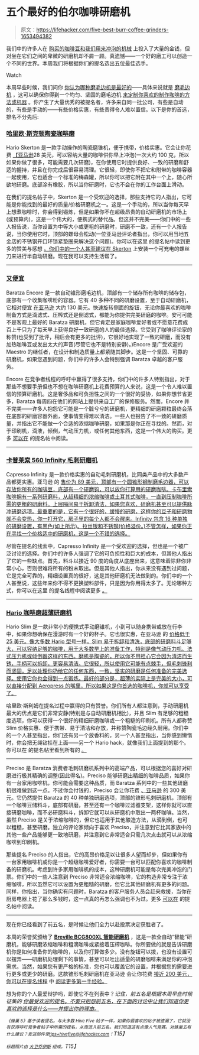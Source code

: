 # 五个最好的伯尔咖啡研磨机

> 原文：<https://lifehacker.com/five-best-burr-coffee-grinders-1653494382>

我们中的许多人在 [购买的咖啡豆](https://lifehacker.com/where-can-i-buy-better-coffee-beans-1524434140)[和我们用来冲泡的机械](http://lifehacker.com/the-best-at-home-coffee-making-gear-1564012367) 上投入了大量的金钱，但对坐在它们之间的卑微的研磨机却不屑一顾。真遗憾——一个好的磨工可以创造一个不同的世界。本周我们将根据你们的提名选出五位最佳选手。

Watch

本周早些时候，我们问你 [你认为哪种磨毛边机是最好的](https://lifehacker.com/whats-the-best-burr-coffee-grinder-1652509158)——具体来说就是 [磨毛边机](http://en.wikipedia.org/wiki/Burr_mill) ，这可以确保你得到一个均匀、坚固的磨毛边机 [来定制你喜欢的制作咖啡的方法或机器](http://lifehacker.com/this-is-what-your-coffee-grind-should-look-like-based-1441213302) 。你产生了大量优秀的被提名者，许多来自同一批公司，有些是自动的，有些是手动的——有些价格实惠，有些贵得令人难以置信。以下是你的首选，排名不分先后:

### [哈里欧·斯克顿陶瓷咖啡磨](http://www.amazon.com/Hario-Ceramic-Skerton-Storage-Capacity/dp/B001802PIQ?asc_campaign=InlineText&asc_refurl=https://lifehacker.com/five-best-burr-coffee-grinders-1653494382&asc_source=&tag=kinjalifehackerlink-20)

Hario Skerton 是一款手动操作的陶瓷磨锥机，便于携带，价格实惠。它会让你花费 [【亚马逊](http://www.amazon.com/Hario-Ceramic-Skerton-Storage-Capacity/dp/B001802PIQ?asc_campaign=InlineText&asc_refurl=https://lifehacker.com/five-best-burr-coffee-grinders-1653494382&asc_source=&tag=kinjalifehackerlink-20)28 美元，可以容纳大量的咖啡供你早上冲泡(一次大约 100 克，所以如果你做了很多，可能需要几次研磨)，在你使用它时提供良好、一致的研磨和舒适的握持，并且在你完成后很容易清理。它很轻，即使你不把它和附带的咖啡容器一起使用，它也适合一个标准的梅森罐，所以你可以把它附在其中一个上，随心所欲地研磨。底部涂有橡胶，所以当你研磨时，它也不会在你的工作台面上滑动。

在我们的提名帖子中，Skerton 是一个受欢迎的选择，那些支持它的人指出，它可能是你能找到的最好的质量/价格研磨机之一。这是一个手动的，所以当你每天早上想煮咖啡时，你会得到锻炼，但是如果你不在超级昂贵的自动研磨机的市场上(或预算内)，这是一个伟大的，便携式的替代品。但这并不完美——你们中的一些人报告说，当你设置为中等大小或更粗的研磨时，研磨不一致，还有一个人报告说，当你使用它时，顶部的螺母会松动(一位亚马逊评论者指出，你可以用当地五金店的不锈钢开口环锁紧垫圈来解决这个问题)。你可以在这里 的提名帖中读到更多的赞美与感想 [。你们中的一个人甚至建议在 Skerton](http://lifehacker.com/vote-hario-skerton-why-very-good-price-quality-ratio-1652716527) 上安装一个可充电的螺丝刀来进行半自动研磨。现在我可以支持生活帮了。

* * *

### [又便宜](https://www.baratza.com/conical-burr-grinders/encore-grinder/)

Baratza Encore 是一款自动锥形磨毛边机，顶部有一个储存所有咖啡的储存包，底部有一个收集咖啡粉的容器。它有 40 多种不同的研磨设置，至于自动研磨机，它相对便宜 [在亚马逊](http://www.amazon.com/Baratza-Encore-Conical-Coffee-Grinder/dp/B007F183LK?asc_campaign=InlineText&asc_refurl=https://lifehacker.com/five-best-burr-coffee-grinders-1653494382&asc_source=&tag=kinjalifehackerlink-20) 大约 130 美元。快速旋转侧面的旋钮，无论你最喜欢的咖啡制备方式是滴滤式、压榨式还是倒滤式，都能为你提供完美研磨的咖啡。安可可能不是客观上最好的 Baratza 研磨机，但它肯定是家庭咖啡爱好者或不愿意花费成百上千只为了每天早上获得良好一致研磨的人的最佳选择。它受到了咖啡评论家的称赞(也受到了批评，稍后会有更多的批评)，它很好地实现了一致的研磨，而没有加热咖啡豆或发出太大的声音(尽管它也不是特别安静)。)Encore 是广受欢迎的 Maestro 的继任者，在设计和制造质量上都紧随其脚步。这是一个坚固、可靠的研磨机，如果您遇到问题，你们中的许多人会特别强调 Baratza 卓越的客户服务。

Encore 在竞争者线程的呼吁中赢得了很多支持，你们中的许多人特别指出，对于那些不想要手册但也不想在咖啡研磨机上花费预算的人来说，这是一个令人难以置信的预算研磨机。这是奢侈品和可负担性之间的一个很好的妥协，如果你想节省更多，Baratza 每周四在他们的网站上提供来自工厂的保修服务。然而，Encore 并不完美——许多人抱怨它可能是一个脏兮兮的研磨机，更精细的研磨颗粒最终会落在底部的研磨容器外面，使事情变得难以清洁。一些人也报告了不一致的研磨质量，并指出它不能做一个合适的浓缩咖啡研磨，如果那是你正在寻找的。然而，对于印刷机，滴液，倾倒，气动压力机，或任何其他东西，这是一个伟大的购买。更多 [可以在](http://lifehacker.com/vote-baratza-encore-why-a-few-people-have-nominated-t-1652712595) 的提名帖中阅读。

* * *

### [卡普莱索 560 Infinity 毛刺研磨机](https://www.capresso.com/coffee-grinders-burr-infinity.shtml)

Capresso Infinity 是一款价格实惠的自动毛刺研磨机，比同类产品中的大多数产品都更实惠。亚马逊 的 [售价为 89 美元，顶部有一个圆锥形钢制磨毛边器，可以存放你所有的咖啡豆，底部有一个研磨钩，可以放你打算用的研磨咖啡。卡布里索咖啡拥有一系列研磨料，从超精细的浓缩咖啡或土耳其式咖啡，一直到压制咖啡所需的更粗的研磨料。上层隔间易于拆卸清洁，如果您喜欢，研磨机甚至可以提供脉冲研磨选项。最重要的是，它有一个很好的，缓慢的研磨，这样你的豆子和研磨物就不会变热，你一打开它，房子里的每个人都不会醒来。Infinity 包含 16 种单独的研磨设置，有黑色(如上所示)、拉丝银和不锈钢(价格溢价。)不管怎样，如果你正在寻找一个价格适中的研磨机，这是一个不错的选择。](http://www.amazon.com/Capresso-560-01-Infinity-Grinder-Black/dp/B0000AR7SY?asc_campaign=InlineText&asc_refurl=https://lifehacker.com/five-best-burr-coffee-grinders-1653494382&asc_source=&tag=kinjalifehackerlink-20)

尽管在提名的线索中，Capresso Infinity 是一个受欢迎的选择，但也是一个被广泛讨论的选择。你们中的许多人强调了它的可负担性和巨大的成本，但其他人指出了它的一些缺点。首先，料斗以接近 90 度的角度从底座出来，这意味着除非你非常小心，否则很难将所有的粉末取出。但是其他人指出，你从来没有遇到过问题，它是完全可靠的，精细设置真的很好，这是其他研磨机无法做到的。你们中的一个人甚至说，这些年来你不得不更换塑料部件，只是因为你用得太多了。无论哪种方式，你可以在这里 的提名线程中阅读更多 [。](http://lifehacker.com/i-use-the-capresso-560-burr-grinder-which-has-been-fant-1652721862)

* * *

### [Hario 咖啡磨超薄研磨机](http://www.amazon.com/Hario-Coffee-Mill-Slim-Grinder/dp/B001804CLY?asc_campaign=InlineText&asc_refurl=https://lifehacker.com/five-best-burr-coffee-grinders-1653494382&asc_source=&tag=kinjalifehackerlink-20)

Hario Slim 是一款非常小的便携式手动磨锥机，小到可以随身携带或放在行李中，如果你想确保在漫游时有一个好的杯子。它也很实惠，在亚马逊 的 [价格低于 25 美元。像大多数 Hario 型号一样，Slim 易于拆卸和清洗，底部的研磨料斗足够大，可以容纳足够的咖啡，用于大多数早上的准备工作，特别是像气动压力机、法式压力机或倾倒器这样的东西。磨机是陶瓷的，所以你不用担心它会因为清洁而生锈，手柄可以拆卸，更容易清洁。它很轻，所以使用它可能有点棘手，但毛刺锋利而坚固，足以处理你扔给它的任何东西，一致，坚实的研磨是任何准备的完美选择。使用它你也会得到一点锻炼。最好的部分是，超薄的实际上是完美的大小，可以直接分配到 Aeropress 的嘴里，所以如果这是你首选的咖啡机，你就可以享受了。](http://www.amazon.com/Hario-Coffee-Mill-Slim-Grinder/dp/B001804CLY?asc_campaign=InlineText&asc_refurl=https://lifehacker.com/five-best-burr-coffee-grinders-1653494382&asc_source=&tag=kinjalifehackerlink-20)

哈里欧·斯利姆在提名过程中赢得的只有赞誉。你们所有人都注意到，手动研磨机最大的优点是它们非常安静(特别是与自动研磨机相比)，并且 Slim 有足够的粗糙度选项，你可以获得一个很好的精细研磨咖啡或一个粗糙的印刷机。所有人都称赞 Slim 价格实惠、便于携带、易于清洁和存放，并称赞陶瓷毛边经久耐用。你们中的一个人甚至指出，你们还有另一个放香料的，另一个人甚至指出，当你感到懒惰时，你会把无绳钻挂在上面——另一个 Hario hack，就像我们上面提到的那个。你可以在 的提名帖里看到所有的 [。](http://lifehacker.com/vote-hario-coffee-mill-slim-why-inexpensive-good-qua-1652700542)

* * *

Preciso 是 Baratza 消费者毛刺研磨机系列中的高端产品，可以根据您的喜好对研磨进行极其精确的调整(因此得名)。Preciso 能够研磨出精细的咖啡品质，如果你有一台家用咖啡机，你可能会需要这种品质，而 Baratza 系列中的一些其他研磨机很难做到这一点。不过你会付钱的，Preciso 会让你花费 [、亚马逊](https://www.amazon.com/dp/B003JFCRN6?asc_campaign=InlineText&asc_refurl=https://lifehacker.com/five-best-burr-coffee-grinders-1653494382&asc_source=&linkCode=ogi&psc=1&smid=AIIPVFX3AG363&tag=kinjalifehackerlink-20&th=1) 的 300 美元。它仍然提供 Baratza 的 40 种单独研磨选项，顶部的锥形毛刺研磨机，顶部有一个咖啡豆储料斗，底部有研磨，甚至还有一个咖啡过滤器支架，这样你就可以直接研磨咖啡，而不必研磨料斗，拆卸它就可以从研磨机中取出一两杯咖啡。当然，虽然 Preciso 是关于浓缩咖啡的，但它也适用于其他酿造方法，从滴到倒，也可以粗糙，甚至研磨。独立的评论家倾向于喜欢 Preciso，并注意到它比其家族中的其他一些产品能够更一致地研磨，并注意到它非常适合只需几次点击就可以从浓缩咖啡到印刷机。

那些提名 Preciso 的人指出，它的高昂价格足以让很多人望而却步，但如果你有一台家用咖啡机或你是一个超级咖啡爱好者，你需要一台可以匹配你喜欢的咖啡制备的研磨机。考虑到许多家用咖啡机的成本，这种研磨机可能是每次完美冲泡的门票。你们中的一些人注意到 Preciso 非常适合浓缩咖啡，它的构造非常专注于浓缩咖啡，所以虽然它可以设置为更粗糙的研磨，但它比其他研磨机有更多的问题。同样，你指出，当你确实有问题时，Baratza 的客户服务人员会赶来救援，当你在厨房电器上花了那么多钱时，这一点真的再怎么强调也不为过。更多 [可以在](http://lifehacker.com/vote-baratza-preciso-why-truth-be-told-any-grinder-i-1652698608) 的提名帖中阅读。

* * *

现在你已经看到了前五名，是时候让他们全力以赴投票决定获胜者了。

本周的荣誉奖颁给了 [**Breville BCG800XL 智能研磨机**](http://www.brevilleusa.com/the-smart-grinder.html) ，这是一款全自动“智能”研磨机，能够研磨浓缩咖啡和粗滴咖啡或紧接着压榨咖啡。你所要做的就是告诉研磨机你是如何准备你的咖啡的，以及你打算做多少。没有旋钮可以拨，也没有设置可以摆弄——研磨机处理剩下的事情，甚至可以吐出适量的研磨咖啡来满足你的冲泡需求。当然，如果您有更严格的标准，您也可以覆盖它的设置，并根据您的需要进行更多或更少的研磨。这款锥形毛刺研磨机在亚马逊 会让你花费 [接近 200 美元，你可以在提名线程](http://www.amazon.com/Breville-BCG800XL-Smart-Grinder/dp/B0043EWFAM?asc_campaign=InlineText&asc_refurl=https://lifehacker.com/five-best-burr-coffee-grinders-1653494382&asc_source=&tag=kinjalifehackerlink-20) 中 [阅读更多第一手经验。](http://lifehacker.com/vote-breville-bcg800xl-the-smart-grinder-coffee-grinde-1652703320)

想为你的个人最爱辩护吗，即使它不在列表中？*记住，前五名是根据本周早些时候* *征集的* [*你最受欢迎的提名。不要只抱怨前五名，在下面的讨论中让我们知道你更喜欢的选择是什么——并提出你的理由。*](https://lifehacker.com/whats-the-best-burr-coffee-grinder-1652509158)

*<small>《蜂巢 5》基于读者提名。与大多数 Hive Five 帖子一样，如果你最喜欢的帖子被遗漏了，它就没有获得呼吁竞争者帖子中所需的提名，从而进入前五名。我们知道这有点像人气竞赛。对蜂巢五有什么建议？发送邮件至</small>*[*<small>tips+hivefive@lifehacker.com</small>*](mailto:tips+hivefive@lifehacker.com)*<small>！</small>T15】*

*<small>标题照片由</small>* [*<small>大卫乔伊斯</small>*](https://www.flickr.com/photos/deapeajay/1590423377/) *<small>组成。</small>T15】*